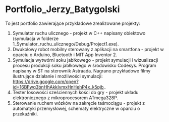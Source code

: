 # Portfolio_Jerzy_Batygolski
To jest portfolio zawierające przykładowe zrealizowane projekty:

1. Symulator ruchu ulicznego - projekt w C++ napisany obiektowo (symulacja w folderze 1_Symulator_ruchu_ulicznego/Debug/Project1.exe).
2. Dwukołowy robot mobilny sterowany z aplikacji na smartfona - projekt w oparciu o Arduino, Bluetooth i MIT App Inventor 2.
3. Symulacja wytwórni soku jabłkowego - projekt symulacji i wizualizacji procesu produkcji soku jabłkowego w środowisku Codesys. Program napisany w ST na sterownik Astraada. Nagrano przykładowe filmy ilustrujące działanie i możliwości symulacji: https://drive.google.com/open?id=16BFwq3bnHhAkkIvmxHnHehP4x_k5pjb_
4. Tester losowości sześciennych kości do gry - projekt układu elektronicznego z mikroprocesorem ATmega328P.
5. Sterowanie ruchem wózków na zakręcie taśmociągu - projekt z automatyki przemysłowej, schematy elektryczne w oparciu o przekaźniki.



